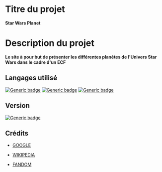 # Titre du projet
**Star Wars Planet**
# Description du projet
**Le site à pour but de présenter les différentes planètes de l'Univers Star Wars dans le cadre d'un ECF**
## Langages utilisé
[![Generic badge](https://img.shields.io/badge/LANGAGE-HTML%205-orange.svg)](https://shields.io/)
[![Generic badge](https://img.shields.io/badge/LANGAGE-CSS-blue.svg)](https://shields.io/)
[![Generic badge](https://img.shields.io/badge/LANGAGE-BOOTSTRAP-orange.svg)](https://shields.io/)

## Version
[![Generic badge](https://img.shields.io/badge/VERSION-1.0.0-red.svg)](https://shields.io/)

## Crédits
- [GOOGLE](https://www.google.com/) 
* [WIKIPEDIA](https://fr.wikipedia.org/) 
+ [FANDOM](https://starwars.fandom.com/fr/wiki/Accueil) 
